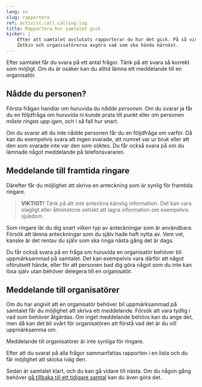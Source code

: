 ```yaml
---
lang: sv
slug: rapportera
ref: activist.call.calling.log
title: Rapportera hur samtalet gick
kicker: |
    Efter att samtalet avslutats rapporterar du hur det gick. På så vis kan
    Zetkin och organisatörerna avgöra vad som ska hända härnäst.
---
```


Efter samtalet får du svara på ett antal frågor. Tänk på att svara så korrekt
som möjligt. Om du är osäker kan du alltid lämna ett meddelande till en
organisatör.

## Nådde du personen?
Första frågan handlar om huruvida du _nådde personen_. Om du svarar ja får du
en följdfråga om huruvida ni kunde prata till punkt eller om personen _måste
ringas upp igen_, och i så fall hur snart.

Om du svarar att du inte nådde personen får du en följdfråga om varför. Då kan
du exempelvis svara att ingen svarade, att numret var ur bruk eller att den som
svarade inte var den som söktes. Du får också svara på om du lämnade något
meddelande på telefonsvararen.

## Meddelande till framtida ringare
Därefter får du möjlighet att skriva en anteckning som är synlig för framtida
ringare.

> __VIKTIGT!__
> Tänk på att inte anteckna känslig information. Det kan vara olagligt eller
> åtminstone oetiskt att lagra information om exempelvis sjukdom.

Som ringare lär du dig snart vilken typ av anteckningar som är användbara.
Försök att lämna anteckningar som du själv hade haft nytta av. Vem vet, kanske
är det rentav du själv som ska ringa nästa gång det är dags.

Du får också svara på en fråga om huruvida en organisatör behöver bli
uppmärksammad på samtalet. Det kan exempelvis vara därför att något oförutsett
hände, eller för att personen bad dig göra något som du inte kan lösa själv
utan behöver delegera till en organisatör.

## Meddelande till organisatörer
Om du har angivit att en organisatör behöver bil uppmärksammad på samtalet
får du möjlighet att skriva ett meddelande. Försök att vara tydlig i vad som
behöver åtgärdas. Om inget meddelande behövs kan du ange det, men då kan det
bli svårt för organisatören att förstå vad det är du vill uppmärksamma om.

Meddelande till organisatörer är inte synliga för ringare.

Efter att du svarat på alla frågor sammanfattas rapporten i en lista och du
får möjlighet att skicka iväg den.

Sedan är samtalet klart, och du kan gå vidare till nästa. Om du någon gång
behöver [gå tillbaka till ett tidigare samtal](../../gora-om-ett-samtal) kan
du även göra det.
